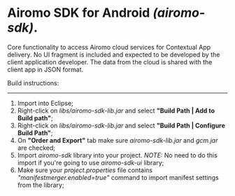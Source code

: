 Airomo SDK for Android *(airomo-sdk)*. 
=======================================
Core functionality to access Airomo cloud services for Contextual App delivery. No UI fragment is included and expected to be developed by the client application developer. The data from the cloud is shared with the client app in JSON format.

Build instructions:
___________________

1. Import into Eclipse;
2. Right-click on *libs/airomo-sdk-lib.jar* and select **"Build Path | Add to Build path"**;
3. Right-click on *libs/airomo-sdk-lib.jar* and select **"Build Path | Configure Build Path"**;
4. On **"Order and Export"** tab make sure *airomo-sdk-lib.jar* and *gcm.jar* are checked;
5. Import *airomo-sdk* library into your project. *NOTE:* No need to do this import if you're going to use *airomo-sdk-ui* library;
6. Make sure your *project.properties* file contains *"manifestmerger.enabled=true"* command to import manifest settings from the library;
